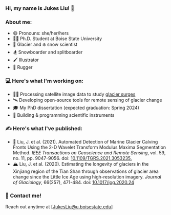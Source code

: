 ### Hi, my name is Jukes Liu! 👋

### About me:
- 😄 Pronouns: she/her/hers
- 👩‍💻 Ph.D. Student at Boise State University
- 🧊 Glacier and ❄️ snow scientist
- 🏂 Snowboarder and splitboarder
- 🖌️ Illustrator
- 🏉 Rugger

### 💻 Here's what I'm working on:
- 🕵️‍♀️ Processing satellite image data to study [glacier surges](https://www.antarcticglaciers.org/glacier-processes/glacier-flow-2/surging-glaciers/)
- 🛰️ Developing open-source tools for remote sensing of glacier change
- 🎓 My PhD dissertation (expected graduation: Spring 2024)
- 🔌 Building & programming scientific instruments

### ✍️ Here's what I've published:
- 🧭 Liu, J. et al. (2021). Automated Detection of Marine Glacier Calving Fronts Using the 2-D Wavelet Transform Modulus Maxima Segmentation Method. _IEEE Transactions on Geoscience and Remote Sensing_, vol. 59, no. 11, pp. 9047-9056. doi: [10.1109/TGRS.2021.3053235.](https://doi.org/10.1109/TGRS.2021.3053235)
- 🏔️ Liu, J. et al. (2020). Estimating the longevity of glaciers in the Xinjiang region of the Tian Shan through observations of glacier area change since the Little Ice Age using high-resolution imagery. _Journal of Glaciology_, 66(257), 471-484. doi: [10.1017/jog.2020.24](https://doi.org/10.1017/jog.2020.24)

### 📧 Contact me!
Reach out anytime at [JukesLiu@u.boisestate.edu]

<!--
**julialiu18/julialiu18** is a ✨ _special_ ✨ repository because its `README.md` (this file) appears on your GitHub profile.

Here are some ideas to get you started:

- 🔭 I’m currently working on ...
- 🌱 I’m currently learning ...
- 👯 I’m looking to collaborate on ...
- 🤔 I’m looking for help with ...
- 💬 Ask me about ...
- 📫 How to reach me: ...
- 😄 Pronouns: ...
- ⚡ Fun fact: ...
-->
